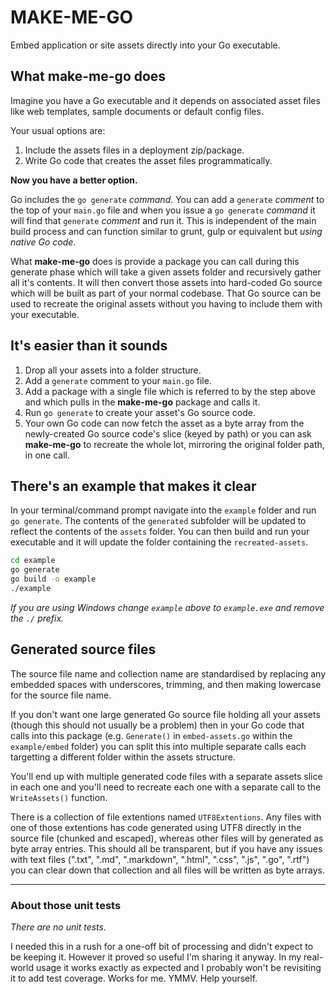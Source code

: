 # MAKE-ME-GO

Embed application or site assets directly into your Go executable.

## What make-me-go does

Imagine you have a Go executable and it depends on associated asset files like web templates, sample documents or default config files.

Your usual options are:

1. Include the assets files in a deployment zip/package.
1. Write Go code that creates the asset files programmatically.

**Now you have a better option.**

Go includes the ```go generate``` *command*. You can add a ```generate``` *comment* to the top of your ```main.go``` file and when you issue a ```go generate``` *command* it will find that ```generate``` *comment* and run it. This is independent of the main build process and can function similar to grunt, gulp or equivalent but *using native Go code*.

What **make-me-go** does is provide a package you can call during this generate phase which will take a given assets folder and recursively gather all it's contents. It will then convert those assets into hard-coded Go source which will be built as part of your normal codebase. That Go source can be used to recreate the original assets without you having to include them with your executable.

## It's easier than it sounds

1. Drop all your assets into a folder structure.
1. Add a ```generate``` comment to your ```main.go``` file.
1. Add a package with a single file which is referred to by the step above and which pulls in the **make-me-go** package and calls it.
1. Run ```go generate``` to create your asset's Go source code.
1. Your own Go code can now fetch the asset as a byte array from the newly-created Go source code's slice (keyed by path) or you can ask **make-me-go** to recreate the whole lot, mirroring the original folder path, in one call.

## There's an example that makes it clear

In your terminal/command prompt navigate into the ```example``` folder and run ```go generate```. The contents of the ```generated``` subfolder will be updated to reflect the contents of the ```assets``` folder. You can then build and run your executable and it will update the folder containing the ```recreated-assets```.

``` sh
cd example
go generate
go build -o example
./example
```

*If you are using Windows change ```example``` above to ```example.exe``` and remove the ```./``` prefix.*

## Generated source files

The source file name and collection name are standardised by replacing any embedded spaces with underscores, trimming, and then making lowercase for the source file name.

If you don't want one large generated Go source file holding all your assets (though this should not usually be a problem) then in your Go code that calls into this package (e.g. ```Generate()``` in ```embed-assets.go``` within the ```example/embed``` folder) you can split this into multiple separate calls each targetting a different folder within the assets structure.

You'll end up with multiple generated code files with a separate assets slice in each one and you'll need to recreate each one with a separate call to the ```WriteAssets()``` function.

There is a collection of file extentions named ```UTF8Extentions```.
Any files with one of those extentions has code generated using UTF8 directly in the source file (chunked and escaped), whereas other files will by generated as byte array entries. This should all be transparent, but if you have any issues with text files (".txt", ".md", ".markdown", ".html", ".css", ".js", ".go", ".rtf") you can clear down that collection and all files will be written as byte arrays.

---

### About those unit tests

*There are no unit tests.*

I needed this in a rush for a one-off bit of processing and didn't expect to be keeping it. However it proved so useful I'm sharing it anyway. In my real-world usage it works exactly as expected and I probably won't be revisiting it to add test coverage. Works for me. YMMV. Help yourself.
